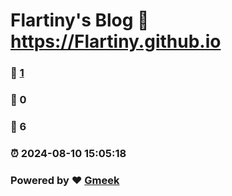 # Flartiny's Blog :link: https://Flartiny.github.io 
### :page_facing_up: [1](https://Flartiny.github.io/tag.html) 
### :speech_balloon: 0 
### :hibiscus: 6 
### :alarm_clock: 2024-08-10 15:05:18 
### Powered by :heart: [Gmeek](https://github.com/Meekdai/Gmeek)
